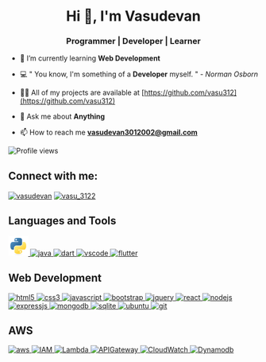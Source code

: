 <h1 align="center">Hi 👋, I'm Vasudevan</h1>
<h3 align="center">Programmer | Developer | Learner</h3>

- 🌱 I’m currently learning **Web Development**

- 💻 " You know, I'm something of a **Developer** myself. " - *Norman Osborn* 

- 👨‍💻 All of my projects are available at [https://github.com/vasu312](https://github.com/vasu312)

- 💬 Ask me about **Anything**

- 📫 How to reach me **vasudevan3012002@gmail.com**

![Profile views](https://gpvc.arturio.dev/vasu312)

<h2 align="left">Connect with me:</h2>
<p align="left">
<a href="https://www.linkedin.com/in/vasudevan-r-869b47211/" target="blank"><img align="center" src="https://raw.githubusercontent.com/rahuldkjain/github-profile-readme-generator/master/src/images/icons/Social/linked-in-alt.svg" alt="vasudevan" height="30" width="40" /></a>
<a href="https://instagram.com/vasu_3122" target="blank"><img align="center" src="https://raw.githubusercontent.com/rahuldkjain/github-profile-readme-generator/master/src/images/icons/Social/instagram.svg" alt="vasu_3122" height="30" width="40" /></a>
</p>
<h2 align="left">Languages and Tools</h2>
<p>
  <a href="https://docs.python.org/3/" target="_blank">
    <img
      src="https://raw.githubusercontent.com/devicons/devicon/master/icons/python/python-original.svg"
      alt="python"
      width="40"
      height="40"
    />
  </a>

  <a href="https://dev.java/learn/getting-started-with-java/" target="_blank">
    <img
      src="https://cdn.worldvectorlogo.com/logos/java-4.svg"
      alt="java"
      width="40"
      height="40"
    />
  </a>

  <a href="https://dart.dev/guides" target="_blank">
    <img
      src="https://cdn.worldvectorlogo.com/logos/dart.svg"
      alt="dart"
      width="40"
      height="40"
    />
  </a>
  <a href="https://code.visualstudio.com/docs" target="_blank">
    <img
      src="https://cdn.worldvectorlogo.com/logos/visual-studio-code-1.svg"
      alt="vscode"
      width="40"
      height="40"
    />
  </a>
  <a href="https://docs.flutter.dev/get-started/install" target="_blank">
    <img
      src="https://cdn.worldvectorlogo.com/logos/flutter-logo.svg"
      alt="flutter"
      width="40"
      height="40"
    />
  </a>
  
</p>
<h2 align="left">Web Development</h2>
<p>
  <a href="https://www.w3.org/html/" target="_blank">
    <img
      src="https://cdn.worldvectorlogo.com/logos/html-1.svg"
      alt="html5"
      width="40"
      height="40"
    />
  </a>
  <a href="https://www.w3schools.com/css/" target="_blank">
    <img
      src="https://cdn.worldvectorlogo.com/logos/css-3.svg"
      alt="css3"
      width="40"
      height="40"
    />
  </a>

  <a href="https://www.w3schools.com/js/default.asp" target="_blank">
    <img
      src="https://cdn.worldvectorlogo.com/logos/javascript-1.svg"
      alt="javascript"
      width="40"
      height="40"
    />
  </a>
  <a href="https://getbootstrap.com/" target="_blank">
    <img
      src="https://cdn.worldvectorlogo.com/logos/bootstrap-5-1.svg"
      alt="bootstrap"
      width="40"
      height="40"
    />
  </a>
  <a href="https://jquery.com/" target="_blank">
    <img
      src="https://cdn.worldvectorlogo.com/logos/jquery-1.svg"
      alt="jquery"
      width="40"
      height="40"
    />
  </a>

  <a href="https://reactjs.org/" target="_blank">
    <img
      src="https://cdn.worldvectorlogo.com/logos/react-2.svg"
      alt="react"
      width="40"
      height="40"
    />
  </a>

  <a href="https://nodejs.org/en/" target="_blank">
    <img
      src="https://cdn.worldvectorlogo.com/logos/nodejs-1.svg"
      alt="nodejs"
      width="40"
      height="40"
    />
  </a>

  <a href="https://expressjs.com/" target="_blank">
    <img
      src="https://cdn.worldvectorlogo.com/logos/express-109.svg"
      alt="expressjs"
      width="40"
      height="40"
    />
  </a>


  <a href="https://www.mongodb.com/docs/" target="_blank">
    <img
      src=" https://cdn.worldvectorlogo.com/logos/mongodb-icon-1.svg"
      alt="mongodb"
      width="40"
      height="40"
    />
  </a>
  
  <a href="https://www.sqlite.org/" target="_blank">
    <img
      src="https://www.vectorlogo.zone/logos/sqlite/sqlite-icon.svg"
      alt="sqlite"
      width="40"
      height="40"
    />
  </a>
  <a href="https://ubuntu.com/" target="_blank">
    <img
      src="https://cdn.worldvectorlogo.com/logos/ubuntu-4.svg"
      alt="ubuntu"
      width="40"
      height="40"
    />
  </a>

  <a href="https://git-scm.com/" target="_blank">
    <img
      src="https://cdn.worldvectorlogo.com/logos/git-icon.svg"
      alt="git"
      width="40"
      height="40"
    />
  </a>
</p>
<h2 align="left">AWS</h2>
<p>
  <a href="https://docs.aws.amazon.com/" target="_blank">
    <img
      src="https://cdn.worldvectorlogo.com/logos/aws-2.svg"
      alt="aws"
      width="40"
      height="40"
    />
    <img
      src="https://cdn.worldvectorlogo.com/logos/aws-iam.svg"
      alt="IAM"
      width="40"
      height="40"
    />
    <img
      src="https://cdn.worldvectorlogo.com/logos/aws-lambda.svg"
      alt="Lambda"
      width="40"
      height="40"
    />
    <img
      src="https://cdn.worldvectorlogo.com/logos/aws-api-gateway.svg"
      alt="APIGateway"
      width="40"
      height="40"
    />
    <img
      src="https://cdn.worldvectorlogo.com/logos/aws-cloudwatch.svg"
      alt="CloudWatch"
      width="40"
      height="40"
    />
    <img
      src="https://cdn.worldvectorlogo.com/logos/aws-dynamodb.svg"
      alt="Dynamodb"
      width="40"
      height="40"
    />
  </a>
</p>
